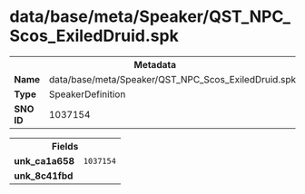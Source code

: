 <h1>data/base/meta/Speaker/QST_NPC_Scos_ExiledDruid.spk</h1><table><tr><th colspan="100%">Metadata</th></tr><tr><td><b>Name</b></td><td>data/base/meta/Speaker/QST_NPC_Scos_ExiledDruid.spk</td></tr><tr><td><b>Type</b></td><td>SpeakerDefinition</td></tr><tr><td><b>SNO ID</b></td><td>1037154</td></tr></table>

<table><tr><th colspan="100%">Fields</th></tr><tr><td><b>unk_ca1a658</b></td><td><code>1037154</code></td></tr><tr><td><b>unk_8c41fbd</b></td><td></td></tr></table>


